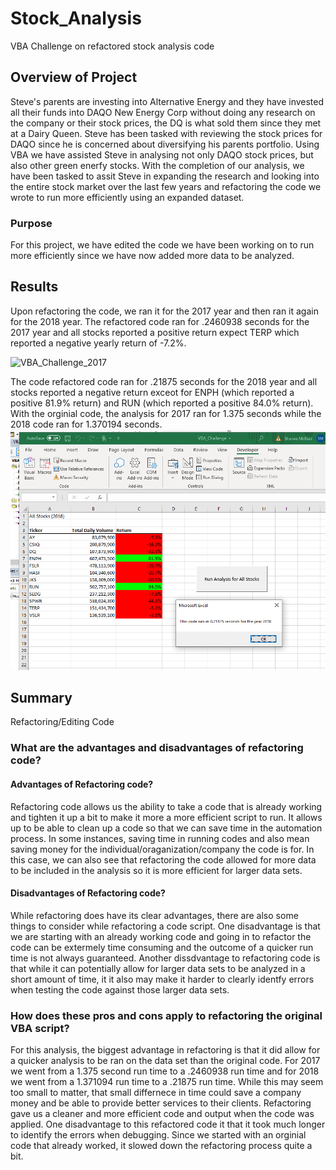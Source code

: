 # Stock_Analysis
VBA Challenge on refactored stock analysis code

## Overview of Project
Steve's parents are investing into Alternative Energy and they have invested all their funds into DAQO New Energy Corp without doing any research on the company or their stock prices, the DQ is what sold them since they met at a Dairy Queen. Steve has been tasked with reviewing the stock prices for DAQO since he is concerned about diversifying his parents portfolio. Using VBA we have assisted Steve in analysing not only DAQO stock prices, but also other green enerfy stocks. With the completion of our analysis, we have been tasked to assit Steve in expanding the research and looking into the entire stock market over the last few years and refactoring the code we wrote to run more efficiently using an expanded dataset. 
### Purpose
For this project, we have edited the code we have been working on to run more efficiently since we have now added more data to be analyzed. 
## Results
Upon refactoring the code, we ran it for the 2017 year and then ran it again for the 2018 year. 
The refactored code ran for .2460938 seconds for the 2017 year and all stocks reported a positive return expect TERP which reported a negative yearly return of -7.2%.

![VBA_Challenge_2017](https://user-images.githubusercontent.com/101153028/159174804-297ef30d-3b52-416a-85b6-4a21b97244d9.png)

The code refactored code ran for .21875 seconds for the 2018 year and all stocks reported a negative return exceot for ENPH (which reported a positive 81.9% return) and RUN (which reported a positive 84.0% return).
With the orginial code, the analysis for 2017 ran for 1.375 seconds while the 2018 code ran for 1.370194 seconds.
![2018Image](images/VBA_Challenge_2018.png)
## Summary
Refactoring/Editing Code
### What are the advantages and disadvantages of refactoring code?
#### Advantages of Refactoring code?
Refactoring code allows us the ability to take a code that is already working and tighten it up a bit to make it more a more efficient script to run.
It allows up to be able to clean up a code so that we can save time in the automation process. In some instances, saving time in running codes and also mean saving money for the individual/oraganization/company the code is for. 
In this case, we can also see that refactoring the code allowed for more data to be included in the analysis so it is more efficient for larger data sets. 
#### Disadvantages of Refactoring code?
While refactoring does have its clear advantages, there are also some things to consider while refactoring a code script. One disadvantage is that we are starting with an already working code and going in to refactor the code can be extermely time consuming and the outcome of a quicker run time is not always guaranteed. 
Another dissdvantage to refactoring code is that while it can potentially allow for larger data sets to be analyzed in a short amount of time, it it also may make it harder to clearly identfy errors when testing the code against those larger data sets. 
### How does these pros and cons apply to refactoring the original VBA script?
For this analysis, the biggest advantage in refactoring is that it did allow for a quicker analysis to be ran on the data set than the original code. For 2017 we went from a 1.375 second run time to a .2460938 run time and for 2018 we went from a 1.371094 run time to a .21875 run time. While this may seem too small to matter, that small differnece in time could save a company money and be able to provide better services to their clients. 
Refactoring gave us a cleaner and more efficient code and output when the code was applied. 
One disadvantage to this refactored code it that it took much longer to identify the errors when debugging. Since we started with an orginial code that already worked, it slowed down the refactoring process quite a bit.
